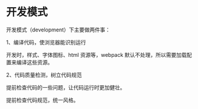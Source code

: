 # 开发模式

开发模式（development）下主要做两件事：

1、编译代码，使浏览器能识别运行

开发时，样式、字体图标、html 资源等，webpack 默认不处理，所以需要加载配置来编译这些资源。

2、代码质量检测，树立代码规范

提前检查代码的一些问题，让代码运行时更加健壮。

提前检查代码规范，统一风格。

